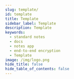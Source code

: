 ```yaml
---
slug: template/
id: template
title: Template
sidebar_label: Template
description: Template
keywords:
  - standard notes
  - docs
  - notes app
  - end-to-end encryption
  - Template
image: /img/logo.png
hide_title: false
hide_table_of_contents: false
---
```


